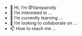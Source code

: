 - 👋 Hi, I’m @Varoparody
- 👀 I’m interested in ...
- 🌱 I’m currently learning ...
- 💞️ I’m looking to collaborate on ...
- 📫 How to reach me ...

<!---
Varoparody/Varoparody is a ✨ special ✨ repository because its `README.md` (this file) appears on your GitHub profile.
You can click the Preview link to take a look at your changes.
--->

